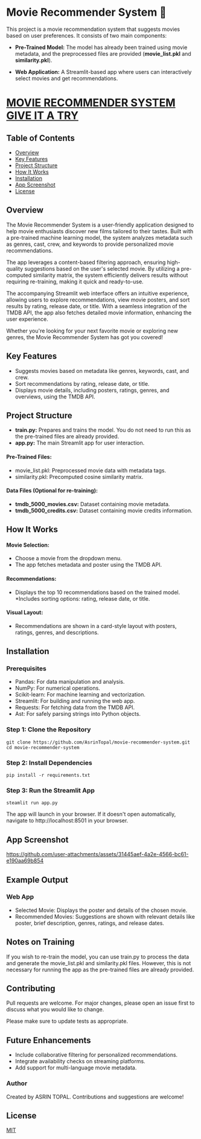 # Movie Recommender System 🎥
This project is a movie recommendation system that suggests movies based on user preferences. It consists of two main components:

* **Pre-Trained Model:** The model has already been trained using movie metadata, and the preprocessed files are provided (**movie_list.pkl** and **similarity.pkl**).

* **Web Application:** A Streamlit-based app where users can interactively select movies and get recommendations.

# [MOVIE RECOMMENDER SYSTEM GIVE IT A TRY](https://movie-recommender-system-asrintopal.streamlit.app)
## Table of Contents
- [Overview](#overview)
- [Key Features](#key-features)
- [Project Structure](#project-structure)
- [How It Works](#how-it-works)
- [Installation](#installation)
- [App Screenshot](#app-screenshot)
- [License](#license)

## Overview
The Movie Recommender System is a user-friendly application designed to help movie enthusiasts discover new films tailored to their tastes. Built with a pre-trained machine learning model, the system analyzes metadata such as genres, cast, crew, and keywords to provide personalized movie recommendations.

The app leverages a content-based filtering approach, ensuring high-quality suggestions based on the user's selected movie. By utilizing a pre-computed similarity matrix, the system efficiently delivers results without requiring re-training, making it quick and ready-to-use.

The accompanying Streamlit web interface offers an intuitive experience, allowing users to explore recommendations, view movie posters, and sort results by rating, release date, or title. With a seamless integration of the TMDB API, the app also fetches detailed movie information, enhancing the user experience.

Whether you're looking for your next favorite movie or exploring new genres, the Movie Recommender System has got you covered!


## Key Features
* Suggests movies based on metadata like genres, keywords, cast, and crew.
* Sort recommendations by rating, release date, or title.
* Displays movie details, including posters, ratings, genres, and overviews, using the TMDB API.

## Project Structure
* **train.py:** Prepares and trains the model. You do not need to run this as the pre-trained files are already provided.
* **app.py:** The main Streamlit app for user interaction.
#### Pre-Trained Files:
* movie_list.pkl: Preprocessed movie data with metadata tags.
* similarity.pkl: Precomputed cosine similarity matrix.

#### Data Files (Optional for re-training):
* **tmdb_5000_movies.csv:** Dataset containing movie metadata.
* **tmdb_5000_credits.csv:** Dataset containing movie credits information.

## How It Works
#### Movie Selection:
* Choose a movie from the dropdown menu.
* The app fetches metadata and poster using the TMDB API.
#### Recommendations:
* Displays the top 10 recommendations based on the trained model.
*Includes sorting options: rating, release date, or title.
#### Visual Layout:
* Recommendations are shown in a card-style layout with posters, ratings, genres, and descriptions.


## Installation
### Prerequisites
* Pandas: For data manipulation and analysis.
* NumPy: For numerical operations.
* Scikit-learn: For machine learning and vectorization.
* Streamlit: For building and running the web app.
* Requests: For fetching data from the TMDB API.
* Ast: For safely parsing strings into Python objects.

### Step 1: Clone the Repository

```
git clone https://github.com/AsrinTopal/movie-recommender-system.git
cd movie-recommender-system
```

### Step 2: Install Dependencies
```
pip install -r requirements.txt
```

### Step 3: Run the Streamlit App
```
steamlit run app.py
```
The app will launch in your browser. If it doesn't open automatically, navigate to http://localhost:8501 in your browser.

## App Screenshot

https://github.com/user-attachments/assets/31445aef-4a2e-4566-bc61-e190aa69b854


## Example Output
### Web App
* Selected Movie: Displays the poster and details of the chosen movie.
* Recommended Movies: Suggestions are shown with relevant details like poster, brief description, genres, ratings, and release dates.

## Notes on Training
If you wish to re-train the model, you can use train.py to process the data and generate the movie_list.pkl and similarity.pkl files. However, this is not necessary for running the app as the pre-trained files are already provided.

## Contributing

Pull requests are welcome. For major changes, please open an issue first
to discuss what you would like to change.

Please make sure to update tests as appropriate.

## Future Enhancements
* Include collaborative filtering for personalized recommendations.
* Integrate availability checks on streaming platforms.
* Add support for multi-language movie metadata.

### Author
Created by ASRIN TOPAL. Contributions and suggestions are welcome!

## License

[MIT](https://choosealicense.com/licenses/mit/)
